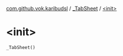 [com.github.vok.karibudsl](../index.md) / [_TabSheet](index.md) / [&lt;init&gt;](.)

# &lt;init&gt;

`_TabSheet()`